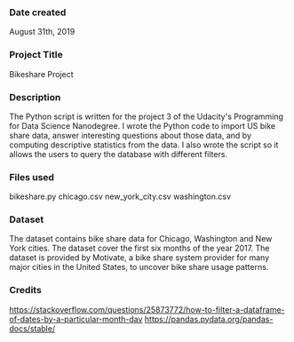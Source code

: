 ### Date created
August 31th, 2019

### Project Title
Bikeshare Project 

### Description
The Python script is written for the project 3 of the Udacity's Programming for Data Science Nanodegree. I wrote the Python code to import US bike share data, answer interesting questions about those data, and by computing descriptive statistics from the data. I also wrote the script so it allows the users to query the database with different filters.
### Files used
bikeshare.py
chicago.csv
new_york_city.csv
washington.csv
### Dataset
The dataset contains bike share data for Chicago, Washington and New York cities. The dataset cover the first six months of the year 2017. The dataset is provided by Motivate, a bike share system provider for many major cities in the United States, to uncover bike share usage patterns.
### Credits
https://stackoverflow.com/questions/25873772/how-to-filter-a-dataframe-of-dates-by-a-particular-month-day
https://pandas.pydata.org/pandas-docs/stable/

